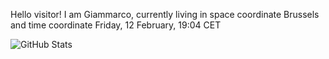 Hello visitor! I am Giammarco, currently living in space coordinate Brussels and time coordinate Friday, 12 February, 19:04 CET

![GitHub Stats](https://github-readme-stats.vercel.app/api?username=grcasanova)
